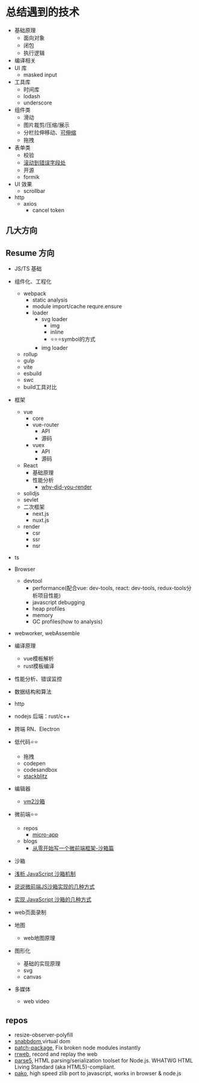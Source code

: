 # 总结遇到的技术

- 基础原理
  - 面向对象
  - 闭包
  - 执行逻辑
- 编译相关
- UI 库
  - masked input
- 工具库
  - 时间库
  - lodash
  - underscore
- 组件类
  - 滑动
  - 图片裁剪/压缩/展示
  - 分栏拉伸移动、[可伸缩](https://github.com/mauricius/vue-draggable-resizable)
  - 拖拽
- 表单类
  - 校验
  - [滚动到错误字段处](https://github.com/stipsan/scroll-into-view-if-needed)
  -  开源
    - formik
- UI 效果
  - scrollbar
- http
  - axios
    - cancel token


## 几大方向

## Resume 方向

- JS/TS 基础
- 组件化、工程化
  - webpack
    - static analysis
    - module import/cache requre.ensure
    - loader
      - svg loader
        - img
        - inline
        - ⭐⭐⭐symbol的方式
      - img loader
  - rollup
  - gulp
  - vite
  - esbuild
  - swc
  - build工具对比

- 框架
  - vue
    - core
    - vue-router
      - API
      - 源码
    - vuex
      - API
      - 源码
  - React
    - 基础原理
    - 性能分析
      - [why-did-you-render](https://github.com/welldone-software/why-did-you-render)
  - solidjs
  - sevlet
  - 二次框架
    - next.js
    - nuxt.js
  - render
    - csr
    - ssr
    - nsr
- ts
- Browser
  - devtool
    - performance(配合vue: dev-tools, react: dev-tools, redux-tools分析项目性能)
    - javascript debugging
    - heap profiles
    - memory
    - GC profiles(how to analysis)
- webworker, webAssemble
- 编译原理
  - vue模板解析
  - rust模板编译
- 性能分析、错误监控
- 数据结构和算法
- http
- nodejs 后端：rust/c++
- 跨端 RN、Electron
- 低代码⭐⭐
  - 拖拽
  - codepen
  - codesandbox
  - [stackblitz](https://stackblitz.com/)
- 编辑器
  - [vm2沙箱](https://github.com/patriksimek/vm2)
- 微前端⭐⭐
  - repos
    - [micro-app](https://github.com/micro-zoe/micro-app)
  - blogs
    - [从零开始写一个微前端框架-沙箱篇](https://github.com/micro-zoe/micro-app/issues/17)
 - 沙箱
  - [浅析 JavaScript 沙箱机制](https://zhuanlan.zhihu.com/p/428039764)
  - [说说微前端JS沙箱实现的几种方式](https://juejin.cn/post/6981374562877308936)
  - [实现 JavaScript 沙箱的几种方式](https://learnku.com/articles/59591)
  - web页面录制
- 地图
  - web地图原理
- 图形化
  - 基础的实现原理
  - svg
  - canvas
- 多媒体
  - web video

## repos
- resize-observer-polyfill
- [snabbdom](https://github.com/snabbdom/snabbdom),virtual dom
- [patch-package](https://github.com/ds300/patch-package), Fix broken node modules instantly
- [rrweb](https://github.com/rrweb-io/rrweb), record and replay the web
- [parse5](https://github.com/inikulin/parse5), HTML parsing/serialization toolset for Node.js. WHATWG HTML Living Standard (aka HTML5)-compliant.
- [pako](https://github.com/nodeca/pako), high speed zlib port to javascript, works in browser & node.js
